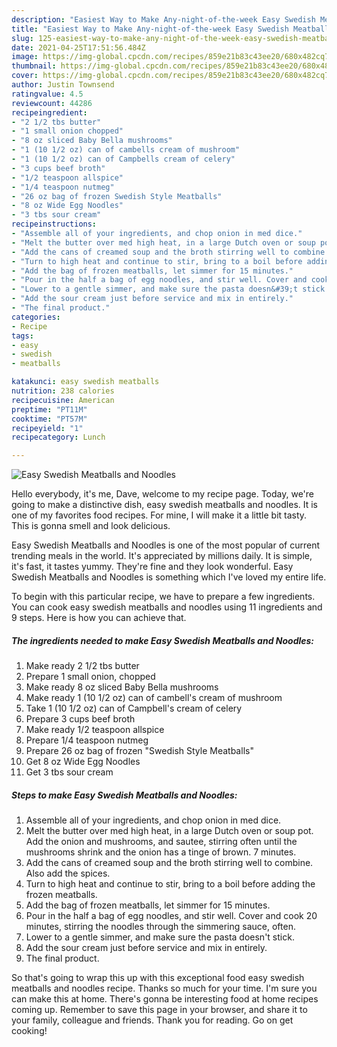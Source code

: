 ```yaml
---
description: "Easiest Way to Make Any-night-of-the-week Easy Swedish Meatballs and Noodles"
title: "Easiest Way to Make Any-night-of-the-week Easy Swedish Meatballs and Noodles"
slug: 125-easiest-way-to-make-any-night-of-the-week-easy-swedish-meatballs-and-noodles
date: 2021-04-25T17:51:56.484Z
image: https://img-global.cpcdn.com/recipes/859e21b83c43ee20/680x482cq70/easy-swedish-meatballs-and-noodles-recipe-main-photo.jpg
thumbnail: https://img-global.cpcdn.com/recipes/859e21b83c43ee20/680x482cq70/easy-swedish-meatballs-and-noodles-recipe-main-photo.jpg
cover: https://img-global.cpcdn.com/recipes/859e21b83c43ee20/680x482cq70/easy-swedish-meatballs-and-noodles-recipe-main-photo.jpg
author: Justin Townsend
ratingvalue: 4.5
reviewcount: 44286
recipeingredient:
- "2 1/2 tbs butter"
- "1 small onion chopped"
- "8 oz sliced Baby Bella mushrooms"
- "1 (10 1/2 oz) can of cambells cream of mushroom"
- "1 (10 1/2 oz) can of Campbells cream of celery"
- "3 cups beef broth"
- "1/2 teaspoon allspice"
- "1/4 teaspoon nutmeg"
- "26 oz bag of frozen Swedish Style Meatballs"
- "8 oz Wide Egg Noodles"
- "3 tbs sour cream"
recipeinstructions:
- "Assemble all of your ingredients, and chop onion in med dice."
- "Melt the butter over med high heat, in a large Dutch oven or soup pot. Add the onion and mushrooms, and sautee, stirring often until the mushrooms shrink and the onion has a tinge of brown. 7 minutes."
- "Add the cans of creamed soup and the broth stirring well to combine. Also add the spices."
- "Turn to high heat and continue to stir, bring to a boil before adding the frozen meatballs."
- "Add the bag of frozen meatballs, let simmer for 15 minutes."
- "Pour in the half a bag of egg noodles, and stir well. Cover and cook 20 minutes, stirring the noodles through the simmering sauce, often."
- "Lower to a gentle simmer, and make sure the pasta doesn&#39;t stick."
- "Add the sour cream just before service and mix in entirely."
- "The final product."
categories:
- Recipe
tags:
- easy
- swedish
- meatballs

katakunci: easy swedish meatballs 
nutrition: 238 calories
recipecuisine: American
preptime: "PT11M"
cooktime: "PT57M"
recipeyield: "1"
recipecategory: Lunch

---
```



![Easy Swedish Meatballs and Noodles](https://img-global.cpcdn.com/recipes/859e21b83c43ee20/680x482cq70/easy-swedish-meatballs-and-noodles-recipe-main-photo.jpg)

Hello everybody, it's me, Dave, welcome to my recipe page. Today, we're going to make a distinctive dish, easy swedish meatballs and noodles. It is one of my favorites food recipes. For mine, I will make it a little bit tasty. This is gonna smell and look delicious.



Easy Swedish Meatballs and Noodles is one of the most popular of current trending meals in the world. It's appreciated by millions daily. It is simple, it's fast, it tastes yummy. They're fine and they look wonderful. Easy Swedish Meatballs and Noodles is something which I've loved my entire life.


To begin with this particular recipe, we have to prepare a few ingredients. You can cook easy swedish meatballs and noodles using 11 ingredients and 9 steps. Here is how you can achieve that.

<!--inarticleads1-->

##### The ingredients needed to make Easy Swedish Meatballs and Noodles:

1. Make ready 2 1/2 tbs butter
1. Prepare 1 small onion, chopped
1. Make ready 8 oz sliced Baby Bella mushrooms
1. Make ready 1 (10 1/2 oz) can of cambell&#39;s cream of mushroom
1. Take 1 (10 1/2 oz) can of Campbell&#39;s cream of celery
1. Prepare 3 cups beef broth
1. Make ready 1/2 teaspoon allspice
1. Prepare 1/4 teaspoon nutmeg
1. Prepare 26 oz bag of frozen &#34;Swedish Style Meatballs&#34;
1. Get 8 oz Wide Egg Noodles
1. Get 3 tbs sour cream




<!--inarticleads2-->

##### Steps to make Easy Swedish Meatballs and Noodles:

1. Assemble all of your ingredients, and chop onion in med dice.
1. Melt the butter over med high heat, in a large Dutch oven or soup pot. Add the onion and mushrooms, and sautee, stirring often until the mushrooms shrink and the onion has a tinge of brown. 7 minutes.
1. Add the cans of creamed soup and the broth stirring well to combine. Also add the spices.
1. Turn to high heat and continue to stir, bring to a boil before adding the frozen meatballs.
1. Add the bag of frozen meatballs, let simmer for 15 minutes.
1. Pour in the half a bag of egg noodles, and stir well. Cover and cook 20 minutes, stirring the noodles through the simmering sauce, often.
1. Lower to a gentle simmer, and make sure the pasta doesn&#39;t stick.
1. Add the sour cream just before service and mix in entirely.
1. The final product.




So that's going to wrap this up with this exceptional food easy swedish meatballs and noodles recipe. Thanks so much for your time. I'm sure you can make this at home. There's gonna be interesting food at home recipes coming up. Remember to save this page in your browser, and share it to your family, colleague and friends. Thank you for reading. Go on get cooking!
